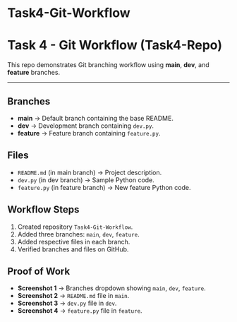 # Task4-Git-Workflow
# Task 4 - Git Workflow (Task4-Repo)

This repo demonstrates Git branching workflow using **main**, **dev**, and **feature** branches.  

---

## Branches
- **main** → Default branch containing the base README.
- **dev** → Development branch containing `dev.py`.
- **feature** → Feature branch containing `feature.py`.

## Files
- `README.md` (in main branch) → Project description.  
- `dev.py` (in dev branch) → Sample Python code.  
- `feature.py` (in feature branch) → New feature Python code.  

## Workflow Steps
1. Created repository `Task4-Git-Workflow`.  
2. Added three branches: `main`, `dev`, `feature`.  
3. Added respective files in each branch.  
4. Verified branches and files on GitHub.  


## Proof of Work
- **Screenshot 1** → Branches dropdown showing `main`, `dev`, `feature`.  
- **Screenshot 2** → `README.md` file in `main`.  
- **Screenshot 3** → `dev.py` file in `dev`.  
- **Screenshot 4** → `feature.py` file in `feature`.  
